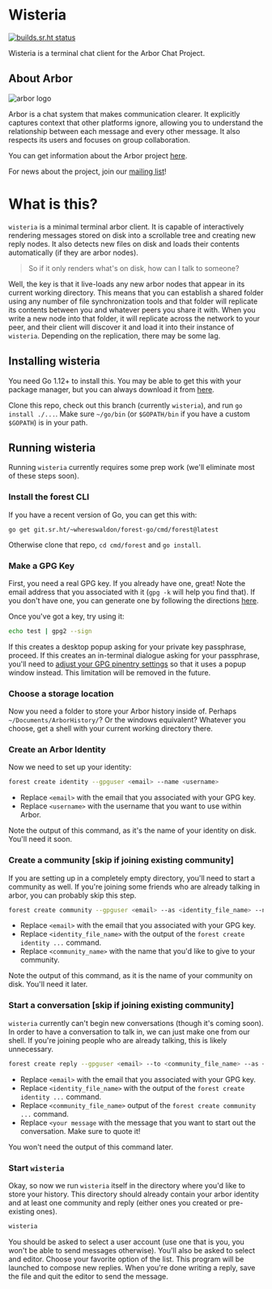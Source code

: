 # Wisteria

[![builds.sr.ht status](https://builds.sr.ht/~whereswaldon/wisteria.svg)](https://builds.sr.ht/~whereswaldon/wisteria?)

Wisteria is a terminal chat client for the Arbor Chat Project.

## About Arbor

![arbor logo](https://git.sr.ht/~whereswaldon/forest-go/blob/master/img/arbor-logo.png)

Arbor is a chat system that makes communication clearer. It explicitly captures context that other platforms ignore, allowing you to understand the relationship between each message and every other message. It also respects its users and focuses on group collaboration.

You can get information about the Arbor project [here](https://man.sr.ht/~whereswaldon/arborchat/).

For news about the project, join our [mailing list](https://lists.sr.ht/~whereswaldon/arbor-dev)!

# What is this?

`wisteria` is a minimal terminal arbor client. It is capable of interactively rendering messages stored on disk into a scrollable tree and creating new reply nodes. It also detects new files on disk and loads their contents automatically (if they are arbor nodes).

> So if it only renders what's on disk, how can I talk to someone?

Well, the key is that it live-loads any new arbor nodes that appear in its current working directory. This means that you can establish a shared folder using any number of file synchronization tools and that folder will replicate its contents between you and whatever peers you share it with. When you write a new node into that folder, it will replicate across the network to your peer, and their client will discover it and load it into their instance of `wisteria`. Depending on the replication, there may be some lag.

## Installing wisteria

You need Go 1.12+ to install this. You may be able to get this with your package manager, but you can always download it from [here](https://golang.org/dl/).

Clone this repo, check out this branch (currently `wisteria`), and run `go install ./...`. Make sure `~/go/bin` (or `$GOPATH/bin` if you have a custom `$GOPATH`) is in your path.

## Running wisteria

Running `wisteria` currently requires some prep work (we'll eliminate most of these steps soon).

### Install the forest CLI

If you have a recent version of Go, you can get this with:

```
go get git.sr.ht/~whereswaldon/forest-go/cmd/forest@latest
```

Otherwise clone that repo, `cd cmd/forest` and `go install`.

### Make a GPG Key

First, you need a real GPG key. If you already have one, great! Note the email address that you associated with it (`gpg -k` will help you find that). If you don't have one, you can generate one by following the directions [here](https://wiki.archlinux.org/index.php/GnuPG#Create_a_key_pair).

Once you've got a key, try using it:

```bash
echo test | gpg2 --sign
```

If this creates a desktop popup asking for your private key passphrase, proceed. If this creates an in-terminal dialogue asking for your passphrase, you'll need to [adjust your GPG pinentry settings](https://wiki.archlinux.org/index.php/GnuPG#pinentry) so that it uses a popup window instead. This limitation will be removed in the future.

### Choose a storage location

Now you need a folder to store your Arbor history inside of. Perhaps `~/Documents/ArborHistory/`? Or the windows equivalent? Whatever you choose, get a shell with your current working directory there.

### Create an Arbor Identity

Now we need to set up your identity:

```bash
forest create identity --gpguser <email> --name <username>
```

- Replace `<email>` with the email that you associated with your GPG key.
- Replace `<username>` with the username that you want to use within Arbor.
 
Note the output of this command, as it's the name of your identity on disk. You'll need it soon.

### Create a community [skip if joining existing community]

If you are setting up in a completely empty directory, you'll need to start a community as well. If you're joining some friends who are already talking in arbor, you can probably skip this step.

```bash
forest create community --gpguser <email> --as <identity_file_name> --name <community_name>
```

- Replace `<email>` with the email that you associated with your GPG key.
- Replace `<identity_file_name>` with the output of the `forest create identity ...` command.
- Replace `<community_name>` with the name that you'd like to give to your community.
 
Note the output of this command, as it is the name of your community on disk. You'll need it later.

### Start a conversation [skip if joining existing community]

`wisteria` currently can't begin new conversations (though it's coming soon). In order to have a conversation to talk in, we can just make one from our shell. If you're joining people who are already talking, this is likely unnecessary.

```bash
forest create reply --gpguser <email> --to <community_file_name> --as <identity_file_name> --content "<your message>"
```

- Replace `<email>` with the email that you associated with your GPG key.
- Replace `<identity_file_name>` with the output of the `forest create identity ...` command.
- Replace `<community_file_name>` output of the `forest create community ...` command.
- Replace `<your message` with the message that you want to start out the conversation. Make sure to quote it!

You won't need the output of this command later.

### Start `wisteria`

Okay, so now we run `wisteria` itself in the directory where you'd like to store your history. This directory should already contain your arbor identity and at least one community and reply (either ones you created or pre-existing ones).

```bash
wisteria
```

You should be asked to select a user account (use one that is you, you won't be able to send messages otherwise). You'll also be asked to select and editor. Choose your favorite option of the list. This program will be launched to compose new replies. When you're done writing a reply, save the file and quit the editor to send the message.
